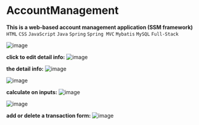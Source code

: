 # AccountManagement  
**This is a web-based account management application (SSM framework)**  
`HTML` `CSS` `JavaScript` `Java` `Spring` `Spring MVC` `Mybatis` `MySQL` `Full-Stack`

![image](https://user-images.githubusercontent.com/53555169/122814889-c9605280-d2a2-11eb-9df0-9b353977a2ec.png)

**click to edit detail info:**
![image](https://user-images.githubusercontent.com/53555169/122817068-7b008300-d2a5-11eb-960d-0ff7fbfeb852.png)

**the detail info:**
![image](https://user-images.githubusercontent.com/53555169/122980708-fb3aed00-d366-11eb-977d-7edaf6e57311.png)

![image](https://user-images.githubusercontent.com/53555169/122980802-14439e00-d367-11eb-9e60-bad44c78c3fe.png)

**calculate on inputs:**
![image](https://user-images.githubusercontent.com/53555169/122981594-ee6ac900-d367-11eb-8107-59a3d5b5ceb3.png)

![image](https://user-images.githubusercontent.com/53555169/122981075-5ff64780-d367-11eb-837e-dfefa99e9f80.png)

**add or delete a transaction form:**
![image](https://user-images.githubusercontent.com/53555169/122979308-65529280-d365-11eb-89e2-6474d01e4189.png)
